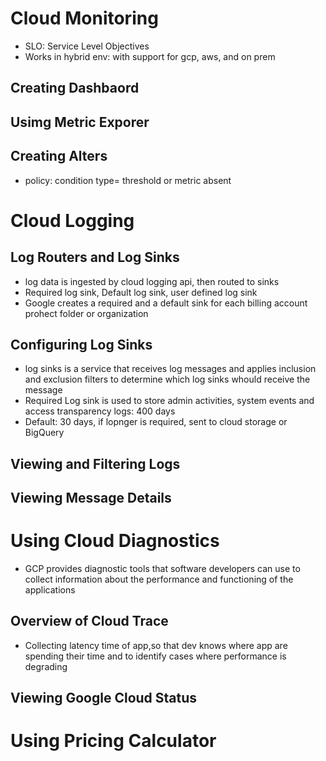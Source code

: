 # Cloud Monitoring
- SLO: Service Level Objectives
- Works in hybrid env: with support for gcp, aws, and on prem

## Creating Dashbaord
## Usimg Metric Exporer
## Creating Alters
- policy: condition type= threshold or metric absent


# Cloud Logging

## Log Routers and Log Sinks
- log data is ingested by cloud logging api, then routed to sinks
- Required log sink, Default log sink, user defined log sink
- Google creates a required and a default sink for each billing account prohect folder or organization



## Configuring Log Sinks
- log sinks is a service that receives log messages and applies inclusion and exclusion filters to determine which log sinks whould receive the message
- Required Log sink is used to store admin activities, system events and access transparency logs: 400 days
- Default: 30 days, if lopnger is required, sent to cloud storage or BigQuery



## Viewing and Filtering Logs

## Viewing Message Details

# Using Cloud Diagnostics
- GCP provides diagnostic tools that software developers can use to collect information about the performance and functioning of the applications

## Overview of Cloud Trace
- Collecting latency time of app,so that dev knows where app are spending their time and to identify cases where performance is degrading

## Viewing Google Cloud Status




# Using Pricing Calculator